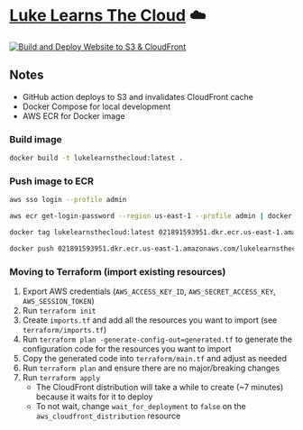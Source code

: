# [Luke Learns The Cloud](https://lukelearnsthe.cloud) ☁️

[![Build and Deploy Website to S3 & CloudFront](https://github.com/lmackenzie94/lukelearnsthecloud/actions/workflows/deploy.yml/badge.svg?branch=main)](https://github.com/lmackenzie94/lukelearnsthecloud/actions/workflows/deploy.yml)

## Notes

- GitHub action deploys to S3 and invalidates CloudFront cache
- Docker Compose for local development
- AWS ECR for Docker image

### Build image

```bash
docker build -t lukelearnsthecloud:latest .
```

### Push image to ECR

```bash
aws sso login --profile admin

aws ecr get-login-password --region us-east-1 --profile admin | docker login --username AWS --password-stdin 021891593951.dkr.ecr.us-east-1.amazonaws.com

docker tag lukelearnsthecloud:latest 021891593951.dkr.ecr.us-east-1.amazonaws.com/lukelearnsthecloud:latest

docker push 021891593951.dkr.ecr.us-east-1.amazonaws.com/lukelearnsthecloud:latest
```

### Moving to Terraform (import existing resources)

1. Export AWS credentials (`AWS_ACCESS_KEY_ID`, `AWS_SECRET_ACCESS_KEY`, `AWS_SESSION_TOKEN`)
2. Run `terraform init`
3. Create `imports.tf` and add all the resources you want to import (see `terraform/imports.tf`)
4. Run `terraform plan -generate-config-out=generated.tf` to generate the configuration code for the resources you want to import
5. Copy the generated code into `terraform/main.tf` and adjust as needed
6. Run `terraform plan` and ensure there are no major/breaking changes
7. Run `terraform apply`
   - The CloudFront distribution will take a while to create (~7 minutes) because it waits for it to deploy
   - To not wait, change `wait_for_deployment` to `false` on the `aws_cloudfront_distribution` resource
